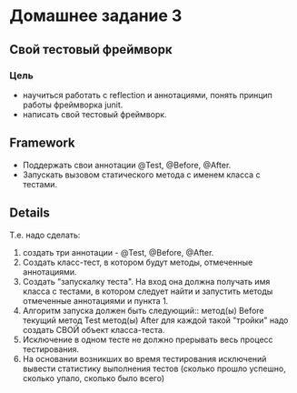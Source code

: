 # Домашнее задание 3
## Свой тестовый фреймворк
### Цель
* научиться работать с reflection и аннотациями, понять принцип работы фреймворка junit.
* написать свой тестовый фреймворк.

## Framework
* Поддержать свои аннотации @Test, @Before, @After.
* Запускать вызовом статического метода с именем класса с тестами.

## Details

Т.е. надо сделать:
1) создать три аннотации - @Test, @Before, @After.
2) Создать класс-тест, в котором будут методы, отмеченные аннотациями.
3) Создать "запускалку теста". На вход она должна получать имя класса с тестами, в котором следует найти и запустить методы отмеченные аннотациями и пункта 1.
4) Алгоритм запуска должен быть следующий::
метод(ы) Before
текущий метод Test
метод(ы) After
для каждой такой "тройки" надо создать СВОЙ объект класса-теста.
5) Исключение в одном тесте не должно прерывать весь процесс тестирования.
6) На основании возникших во время тестирования исключений вывести статистику выполнения тестов (сколько прошло успешно, сколько упало, сколько было всего) 